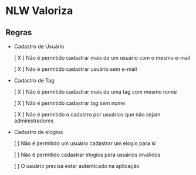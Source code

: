 # NLW Valoriza

## Regras

- Cadastro de Usuário

    [ X ] Não é permitido cadastrar mais de um usuário com o mesmo e-mail

    [ X ] Não é permitido cadastrar usuário sem e-mail

- Cadastro de Tag

    [ X ] Não é permitido cadastrar mais de uma tag com mesmo nome

    [ X ] Não é permitido cadastrar tag sem nome

    [ X ] Não é permitido o cadastro por usuários que não sejam administradores

- Cadastro de elogios
    
    [ ] Não é permitido um usuário cadastrar um elogio para si

    [ ] Não é permitido cadastrar elogios para usuários inválidos

    [ ] O usuário precisa estar autenticado na aplicação
